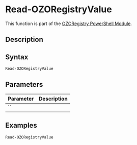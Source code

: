 # Read-OZORegistryValue
This function is part of the [OZORegistry PowerShell Module](../README.md).

## Description


## Syntax
```
Read-OZORegistryValue
```

## Parameters
|Parameter|Description|
|---------|-----------|
|``||

## Examples
```powershell
Read-OZORegistryValue
```
